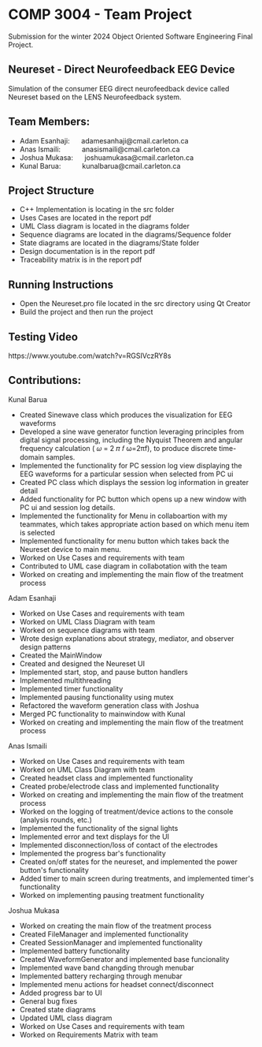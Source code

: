 <h1>COMP 3004 - Team Project</h1>
<p>Submission for the winter 2024 Object Oriented Software Engineering Final Project.</p>

<h2>Neureset - Direct Neurofeedback EEG Device</h2>
<p>Simulation of the consumer EEG direct neurofeedback device called Neureset based on the LENS Neurofeedback system.</p>

<h2>Team Members:</h2>
<ul>
    <li>Adam Esanhaji: &nbsp;&nbsp;&nbsp;&nbsp; adamesanhaji@cmail.carleton.ca</li>
    <li>Anas Ismaili: &nbsp;&nbsp;&nbsp;&nbsp;&nbsp;&nbsp;&nbsp;&nbsp;&nbsp; anasismaili@cmail.carleton.ca</li>
    <li>Joshua Mukasa: &nbsp;&nbsp;&nbsp;&nbsp; joshuamukasa@cmail.carleton.ca</li>
    <li>Kunal Barua: &nbsp;&nbsp;&nbsp;&nbsp;&nbsp;&nbsp;&nbsp;&nbsp;&nbsp;&nbsp;kunalbarua@cmail.carleton.ca</li>
</ul>

<h2>Project Structure</h2>
<ul>
    <li>C++ Implementation is locating in the src folder</li>
    <li>Uses Cases are located in the report pdf</li>
    <li>UML Class diagram is located in the diagrams folder</li>
    <li>Sequence diagrams are located in the diagrams/Sequence folder</li>
    <li>State diagrams are located in the diagrams/State folder</li>
    <li>Design documentation is in the report pdf</li>
    <li>Traceability matrix is in the report pdf</li>
</ul>

<h2>Running Instructions</h2>
<ul>
    <li>Open the Neureset.pro file located in the src directory using Qt Creator</li>
    <li>Build the project and then run the project</li>
</ul>

<h2>Testing Video</h2>
<p>https://www.youtube.com/watch?v=RGSIVczRY8s</p>

<h2>Contributions:</h2>

Kunal Barua
<ul>
    <li>Created Sinewave class which produces the visualization for EEG waveforms</li>
    <li>Developed a sine wave generator function leveraging principles from digital signal processing, including the Nyquist Theorem and angular frequency calculation ( 𝜔 = 2 𝜋 𝑓 ω=2πf), to produce discrete time-domain samples.</li>
    <li>Implemented the functionality for PC session log view displaying the EEG waveforms for a particular session when selected from PC ui</li>
    <li>Created PC class which displays the session log information in greater detail</li>
    <li>Added functionality for PC button which opens up a new window with PC ui and session log details.</li>
    <li>Implemented the functionality for Menu in collaboartion with my teammates, which takes appropriate action based on which menu item is selected</li>
    <li>Implemented functionality for menu button which takes back the Neureset device to main menu.</li>
    <li>Worked on Use Cases and requirements with team</li>
    <li>Contributed to UML case diagram in collabotation with the team </li>
    <li>Worked on creating and implementing the main flow of the treatment process</li>   
</ul>

Adam Esanhaji
<ul>
    <li>Worked on Use Cases and requirements with team</li>
    <li>Worked on UML Class Diagram with team</li>
    <li>Worked on sequence diagrams with team</li>
    <li>Wrote design explanations about strategy, mediator, and observer design patterns</li>
    <li>Created the MainWindow</li>
    <li>Created and designed the Neureset UI</li>
    <li>Implemented start, stop, and pause button handlers</li>
    <li>Implemented multithreading</li>
    <li>Implemented timer functionality</li>
    <li>Implemented pausing functionality using mutex</li>
    <li>Refactored the waveform generation class with Joshua</li>
    <li>Merged PC functionality to mainwindow with Kunal</li>
    <li>Worked on creating and implementing the main flow of the treatment process</li>
</ul>

Anas Ismaili
<ul>
    <li>Worked on Use Cases and requirements with team</li>
    <li>Worked on UML Class Diagram with team</li>
    <li>Created headset class and implemented functionality</li>
    <li>Created probe/electrode class and implemented functionality</li>
    <li>Worked on creating and implementing the main flow of the treatment process</li>
    <li>Worked on the logging of treatment/device actions to the console (analysis rounds, etc.) </li>
    <li>Implemented the functionality of the signal lights</li>
    <li>Implemented error and text displays for the UI</li>
    <li>Implemented disconnection/loss of contact of the electrodes</li>
    <li>Implemented the progress bar's functionality</li>
    <li>Created on/off states for the neureset, and implemented the power button's functionality</li>
    <li>Added timer to main screen during treatments, and implemented timer's functionality</li>
    <li>Worked on implementing pausing treatment functionality</li>
</ul>

Joshua Mukasa
<ul>
    <li>Worked on creating the main flow of the treatment process</li>
    <li>Created FileManager and implemented functionality</li>
    <li>Created SessionManager and implemented functionality</li>
    <li>Implemented battery functionality</li>
    <li>Created WaveformGenerator and implemented base funcionality</lie>
    <li>Implemented wave band changding through menubar</li>
    <li>Implemented battery recharging through menubar</li>
    <li>Implemented menu actions for headset connect/disconnect</li>
    <li>Added progress bar to UI</li>
    <li>General bug fixes</li>
    <li> Created state diagrams</li>
    <li>Updated UML class diagram</li>
    <li>Worked on Use Cases and requirements with team</li>
    <li>Worked on Requirements Matrix with team</li>
</ul>
